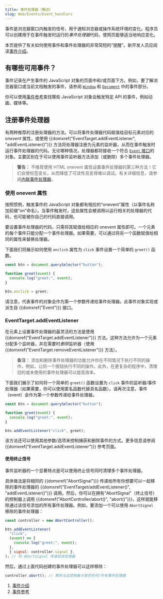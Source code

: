 ```yaml
---
title: 事件处理器（概述）
slug: Web/Events/Event_handlers
---
```


事件是浏览器窗口内触发的信号，用于通知浏览器或操作系统环境的变化。程序员可以创建用于在事件触发时运行的*事件处理器*代码，使网页能够适当地响应变化。

本页提供了有关如何使用事件和事件处理器的非常简短的“提醒”。新开发人员应阅读[事件介绍](/zh-CN/docs/Learn/JavaScript/Building_blocks/Events)。

## 有哪些可用事件？

事件记录在产生事件的 JavaScript 对象的页面中和/或页面下方。例如，要了解浏览器窗口或当前文档触发的事件，请参阅 [`Window`](/zh-CN/docs/Web/API/Window#事件) 和 [`Document`](/zh-CN/docs/Web/API/Document#事件) 中的事件部分。

你可以使用[事件参考](/zh-CN/docs/Web/Events#事件索引)查找哪些 JavaScript 对象会触发特定 API 的事件，例如动画、媒体等。

## 注册事件处理器

有两种推荐的注册处理器的方法。可以将事件处理器代码赋值给目标元素对应的 _onevent_ 属性，或使用 {{domxref("EventTarget.addEventListener", "addEventListener()")}} 方法将处理器注册为元素的监听器，从而在事件触发时运行事件处理器的代码。无论哪种情况，处理器都将接收一个符合 [`Event` 接口](/zh-CN/docs/Web/API/Event)的对象。主要区别在于可以使用事件监听器方法添加（或删除）多个事件处理器。

> **警告：** 不推荐使用 HTML onevent 属性设置事件处理器的第三种方法！它们会使标签变长，从而降低了可读性且变得难以调试。有关详细信息，请参阅[内联事件处理器](/zh-CN/docs/Learn/JavaScript/Building_blocks/Events#内联事件处理器——不要使用)。

### 使用 onevent 属性

按照惯例，触发事件的 JavaScript 对象都有相应的“onevent”属性（以事件名称加前缀“on”命名）。当事件触发时，这些属性会被调用以运行相关的处理器的代码，也可能被你自己的代码直接调用。

要设置事件处理器的代码，只需将其赋值给相应的 onevent 属性即可。一个元素的每个事件只能分配一个事件处理器。如果需要，可以通过将另一个函数赋值给相同的属性来替换处理器。

下面我们将展示如何使用 `onclick` 属性为 `click` 事件设置一个简单的 `greet()` 函数。

```js
const btn = document.querySelector("button");

function greet(event) {
  console.log("greet:", event);
}

btn.onclick = greet;
```

请注意，代表事件的对象会作为第一个参数传递给事件处理器。此事件对象实现或派生自 {{domxref("Event")}} 接口。

### EventTarget.addEventListener

在元素上设置事件处理器的最灵活的方法是使用 {{domxref("EventTarget.addEventListener")}} 方法。这种方法允许为一个元素分配多个监听器，并在需要时*删除*监听器（使用 {{domxref("EventTarget.removeEventListener")}} 方法）。

> **备注：** 添加和删除事件处理器的功能允许你在不同情况下执行不同的操作，例如，让同一个按钮执行不同的操作。此外，在更复杂的程序中，清理旧的或未使用的事件处理器可以提高效率。

下面我们展示了如何将一个简单的 `greet()` 函数设置为 `click` 事件的监听器/事件处理器（如果需要，你可以使用匿名函数代替具名函数）。请再次注意，事件（event）会作为第一个参数传递给事件处理器。

```js
const btn = document.querySelector("button");

function greet(event) {
  console.log("greet:", event);
}

btn.addEventListener("click", greet);
```

该方法还可以使用其他参数/选项来控制捕获和删除事件的方式。更多信息请参阅 {{domxref("EventTarget.addEventListener")}} 参考页面。

#### 使用终止信号

事件监听器的一个显著特点是可以使用终止信号同时清理多个事件处理器。

具体做法是将相同的 {{domxref("AbortSignal")}} 传递给所有你想要可以一起移除的事件处理器的 {{domxref("EventTarget/addEventListener()", "addEventListener()")}} 调用。然后，你可以在拥有“AbortSignal”（终止信号）的控制器上调用 {{domxref("AbortController/abort()", "abort()")}}，这样就能移除通过该信号添加的所有事件处理器。例如，要添加一个可以使用 `AbortSignal` 移除的事件处理器：

```js
const controller = new AbortController();

btn.addEventListener(
  "click",
  (event) => {
    console.log("greet:", event);
  },
  { signal: controller.signal },
); // 将 AbortSignal 传递给该处理器
```

然后，通过上面代码创建的事件处理器可以这样移除：

```js
controller.abort(); // 移除与此控制器关联的任何/所有事件处理器
```

<section id="Quick_links">
  <ol>
    <li><a href="/zh-CN/docs/Learn/JavaScript/Building_blocks/Events">事件介绍</a></li>
    <li><a href="/zh-CN/docs/Web/Events">事件参考</a></li>
  </ol>
</section>
